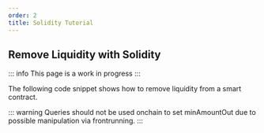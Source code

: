 ```yaml
---
order: 2
title: Solidity Tutorial
---
```


## Remove Liquidity with Solidity

::: info This page is a work in progress
:::

The following code snippet shows how to remove liquidity from a smart contract.

::: warning Queries should not be used onchain to set minAmountOut due to possible manipulation via frontrunning.
:::

<GithubCode url="https://raw.githubusercontent.com/MattPereira/v3-pool-operation-examples/refs/heads/main/scripts/foundry/remove-liquidity/RemoveLiquidityProportional.s.sol"  />
